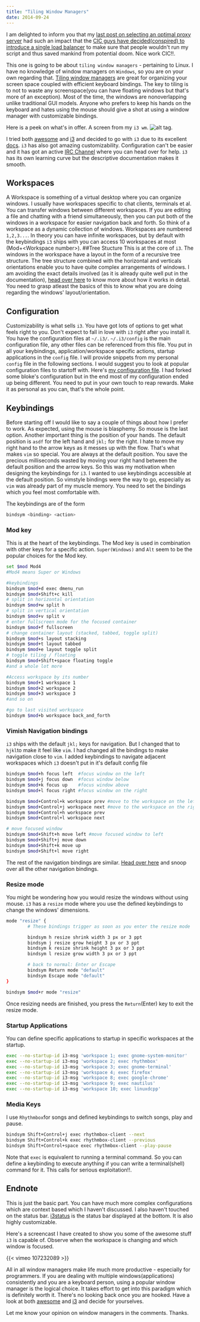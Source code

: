 ```yaml
---
title: "Tiling Window Managers"
date: 2014-09-24
---
```

I am delighted to inform you that my [last post on selecting an optimal proxy
server](http://ma08.github.io/Optimal-Proxy-Chooser/) had such an impact that
the [CIC guys have decided(conspired) to introduce a single load balancer](https://www.facebook.com/IIT.Kgp/posts/10152672045405409)
to make sure that people wouldn't run my script and thus saved mankind from 
potential doom. Nice work CIC!!.

This one is going to be about `tiling window managers` - pertaining to Linux. I
have no knowledge of window managers on `Windows`, so you are on your own
regarding that. [Tiling window managers](http://en.wikipedia.org/wiki/Tiling_window_manager)
are great for organizing your screen space coupled with efficient keyboard
bindings. The key to tiling is to not to waste any screenspace(you can have
 floating windows but that's more of an exception). Most of the time, the
windows are nonoverlapping unlike traditional GUI models.  Anyone who prefers to
keep his hands on the keyboard and hates using the mouse should give a shot at
using a window manager with customizable bindings.

Here is a peek on what's in offer. A screen from my `i3 wm`.
![alt tag](http://i.imgur.com/fx83Xxf.png).

I tried both [awesome](http://awesome.naquadah.org/) and [i3](http://i3wm.org/)
and decided to go with `i3` due to its excellent [docs](http://i3wm.org/docs).
`i3` has also got amazing customizability. Configuration can't be easier and
it has got an active [IRC Channel](http://i3wm.org/contact) where you can
head over for help. `i3` has its own learning curve but the descriptive
documentation makes it smooth. 

## Workspaces
A Workspace is something of a virtual desktop where you can organize windows. I
usually have workspaces specific to chat clients, terminals et al. You can
transfer windows between different workspaces. If you are editing a file and
chatting with a friend simultaneously, then you can put both of the windows in a 
workspace for easier navigation back and forth. So think of a workspace as a
dynamic collection of windows. Workspaces are numbered `1,2,3...`. In theory you
can have infinite workspaces, but by default with the keybindings `i3` ships with
you can access 10 workspaces at most (Mod+\<Workspace number\>).
##Tree Stucture
This is at the core of `i3`. The windows in the workspace have a layout in the form
of a recursive tree structure. The tree structure combined with the horizontal
and verticals orientations enable you to have quite complex arrangements of
windows. I am avoiding the exact details involved (as it is already quite well put
in the documentation), [head over
here](http://i3wm.org/docs/userguide.html#_the_tree_consists_of_containers) to
know more about how it works in detail. You need to grasp atleast the basics of
this to know what you are doing regarding the windows' layout/orientation.

## Configuration
Customizability is what sells `i3`. You have got lots of options to get what
feels right to you. Don't expect to fall in love with `i3` right after you
install it. 
You have the configuration files at `~/.i3/`. `~/.i3/config` is the main
configuration file, any other files can be referenced from this file. You put in
all your keybindings, application/workspace specific actions, startup
applications in the `config` file. I will provide snippets from my personal
`config` file in the following sections. I would suggest you to look at popular
configuration files to startoff with. Here's [my configuration
file](https://github.com/ma08/i3-wm-config/blob/master/config). I had forked
some bloke's configuration but in the end most of my configuration ended up
being different. You need to put in your own touch to reap rewards. 
Make it as personal as you can, that's the whole point.

## Keybindings
Before starting off I would like to say a couple of things about how I prefer to
work. As expected, using the mouse is blasphemy. So mouse is the last option.
Another important thing is the position of your hands. The default position is
`asdf` for the left hand and `jkl;` for the right. I hate to move my right hand
to the arrow keys as it messes up with the flow. That's what makes `vim` so
special.  You are always at the default position. You save the  precious
milliseconds wasted by moving your right hand between the default position and
the arrow keys. So this was my motivation when designing the keybindings for
`i3`. I wanted to use keybindings accessible at the default position. So
vimstyle bindings were the way to go, especially as `vim` was already part of my
muscle memory. You need to set the bindings which you feel most comfortable
with.

The keybindings are of the form
```bash
bindsym <binding> <action>
```

### Mod key
This is at the heart of the keybindings. The Mod key is used in
combination with other keys for a specific action. `Super(Windows)` and `Alt`
seem to be the popular choices for the Mod key.

```bash
set $mod Mod4
#Mod4 means Super or Windows

#keybindings
bindsym $mod+d exec dmenu_run
bindsym $mod+Shift+c kill
# split in horizontal orientation
bindsym $mod+w split h
# split in vertical orientation
bindsym $mod+v split v
# enter fullscreen mode for the focused container
bindsym $mod+f fullscreen
# change container layout (stacked, tabbed, toggle split)
bindsym $mod+s layout stacking
bindsym $mod+t layout tabbed
bindsym $mod+e layout toggle split
# toggle tiling / floating
bindsym $mod+Shift+space floating toggle
#and a whole lot more

#Access workspace by its number
bindsym $mod+1 workspace 1
bindsym $mod+2 workspace 2
bindsym $mod+3 workspace 3
#and so on

#go to last visited workspace
bindsym $mod+b workspace back_and_forth
```

### Vimish Navigation bindings
`i3` ships with the default `jkl;` keys for navigation. But I changed that to
`hjkl`to make it feel like ``vim``. I had changed all the bindings to make
navigation close to `vim`.  I added keybindings to navigate adjacent workspaces
which `i3` doesn't put in it's default config file

```bash
bindsym $mod+h focus left  #focus window on the left
bindsym $mod+j focus down  #focus window below
bindsym $mod+k focus up    #focus window above
bindsym $mod+l focus right #focus window on the right

bindsym $mod+Control+k workspace prev #move to the workspace on the left
bindsym $mod+Control+j workspace next #move to the workspace on the right
bindsym $mod+Control+h workspace prev
bindsym $mod+Control+l workspace next

# move focused window
bindsym $mod+Shift+h move left #move focused window to left
bindsym $mod+Shift+j move down
bindsym $mod+Shift+k move up
bindsym $mod+Shift+l move right

```

The rest of the navigation bindings are similar. [Head over here](https://github.com/ma08/i3-wm-config/blob/master/config) and snoop over all the other navigation bindings. 

### Resize mode
You might be wondering how you would resize the windows without using mouse.
`i3` has a `resize` mode where you use the defined keybindings to change the
windows' dimensions. 
```bash
mode "resize" {
        # These bindings trigger as soon as you enter the resize mode

        bindsym h resize shrink width 3 px or 3 ppt
        bindsym j resize grow height 3 px or 3 ppt
        bindsym k resize shrink height 3 px or 3 ppt
        bindsym l resize grow width 3 px or 3 ppt

        # back to normal: Enter or Escape
        bindsym Return mode "default"
        bindsym Escape mode "default"
}

bindsym $mod+r mode "resize"
```
Once resizing needs are finished, you press the `Return`(Enter) key to exit the resize
mode.

### Startup Applications
You can define specific applications to startup in specific workspaces at the
startup.  
```bash
exec --no-startup-id i3-msg 'workspace 1; exec gnome-system-monitor'
exec --no-startup-id i3-msg 'workspace 2; exec rhythmbox'
exec --no-startup-id i3-msg 'workspace 3; exec gnome-terminal'
exec --no-startup-id i3-msg 'workspace 4; exec firefox'
exec --no-startup-id i3-msg 'workspace 8; exec google-chrome'
exec --no-startup-id i3-msg 'workspace 9; exec nautilus'
exec --no-startup-id i3-msg 'workspace 10; exec linuxdcpp'
```

### Media Keys
I use `Rhythmbox`for songs and defined keybindings to switch songs, play
and pause.
```bash
bindsym Shift+Control+j exec rhythmbox-client --next
bindsym Shift+Control+k exec rhythmbox-client --previous
bindsym Shift+Control+space exec rhythmbox-client --play-pause
```
Note that `exec` is equivalent to running a terminal command. So you can define
a keybinding to execute anything if you can write a terminal(shell) command for it.
This calls for serious exploitation!!.


## Endnote
This is just the basic part. You can have much more complex configurations which
are context based which I haven't discussed. I also haven't touched on the status bar.
[i3status](http://i3wm.org/i3status/) is the status bar displayed at the bottom.
It is also highly customizable. 

Here's a screencast I have created to show you some of the awesome stuff `i3`
is capable of. Observe when the workspace is changing and which window is focused.

{{< vimeo 107232089 >}}

All in all window managers make life much more productive - especially for programmers.
If you are dealing with multiple windows(applications) consistently and you are
a keyboard person, using a popular window manager is the logical choice.
It takes effort to get into this paradigm which is definitely worth it. There's no
looking back once you are hooked. Have a look at both
[awesome](http://awesome.naquadah.org/) and [i3](http://i3wm.org/) and decide for
yourselves.

Let me know your opinion on window managers in the comments. Thanks.
